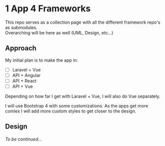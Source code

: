 # 1 App 4 Frameworks
This repo serves as a collection page with all the different framework repo's as submodules.\
Overarching will be here as well (UML, Design, etc...)


## Approach
My initial plan is to make the app in:

- [ ] Laravel + Vue
- [ ] API + Angular
- [ ] API + React
- [ ] API + Vue

Depending on how far I get with Laravel + Vue, I will also do Vue separately.

I will use Bootstrap 4 with some customizations. As the apps get more comlex I will add more custom styles to get closer to the design.

## Design
###### To be continued...